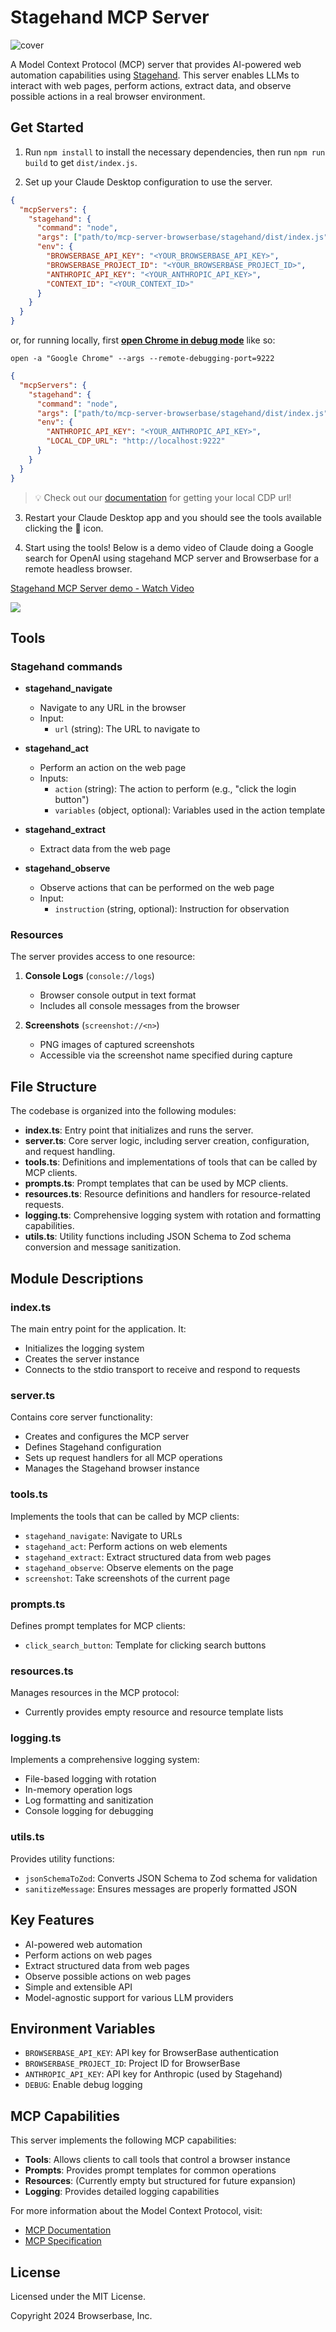 # Stagehand MCP Server

![cover](../assets/stagehand-mcp.png)

A Model Context Protocol (MCP) server that provides AI-powered web automation capabilities using [Stagehand](https://github.com/browserbase/stagehand). This server enables LLMs to interact with web pages, perform actions, extract data, and observe possible actions in a real browser environment.

## Get Started

1. Run `npm install` to install the necessary dependencies, then run `npm run build` to get `dist/index.js`.

2. Set up your Claude Desktop configuration to use the server.  

```json
{
  "mcpServers": {
    "stagehand": {
      "command": "node",
      "args": ["path/to/mcp-server-browserbase/stagehand/dist/index.js"],
      "env": {
        "BROWSERBASE_API_KEY": "<YOUR_BROWSERBASE_API_KEY>",
        "BROWSERBASE_PROJECT_ID": "<YOUR_BROWSERBASE_PROJECT_ID>",
        "ANTHROPIC_API_KEY": "<YOUR_ANTHROPIC_API_KEY>",
        "CONTEXT_ID": "<YOUR_CONTEXT_ID>"
      }
    }
  }
}
```
or, for running locally, first [**open Chrome in debug mode**](https://docs.stagehand.dev/examples/customize_browser#use-your-personal-browser) like so:

`open -a "Google Chrome" --args --remote-debugging-port=9222`
```json
{
  "mcpServers": {
    "stagehand": {
      "command": "node",
      "args": ["path/to/mcp-server-browserbase/stagehand/dist/index.js"],
      "env": {
        "ANTHROPIC_API_KEY": "<YOUR_ANTHROPIC_API_KEY>",
        "LOCAL_CDP_URL": "http://localhost:9222"
      }
    }
  }
}
```
> 💡 Check out our [documentation](https://docs.stagehand.dev/examples/customize_browser#use-your-personal-browser) for getting your local CDP url!

3. Restart your Claude Desktop app and you should see the tools available clicking the 🔨 icon.

4. Start using the tools! Below is a demo video of Claude doing a Google search for OpenAI using stagehand MCP server and Browserbase for a remote headless browser.

<div>
    <a href="https://www.loom.com/share/9fe52fd9ab24421191223645366ec1c5">
      <p>Stagehand MCP Server demo - Watch Video</p>
    </a>
    <a href="https://www.loom.com/share/9fe52fd9ab24421191223645366ec1c5">
      <img style="max-width:300px;" src="https://cdn.loom.com/sessions/thumbnails/9fe52fd9ab24421191223645366ec1c5-f1a228ffe52d8065-full-play.gif">
    </a>
  </div>

## Tools

### Stagehand commands

- **stagehand_navigate**
  - Navigate to any URL in the browser
  - Input:
    - `url` (string): The URL to navigate to

- **stagehand_act**
  - Perform an action on the web page
  - Inputs:
    - `action` (string): The action to perform (e.g., "click the login button")
    - `variables` (object, optional): Variables used in the action template

- **stagehand_extract**
  - Extract data from the web page 

- **stagehand_observe**
  - Observe actions that can be performed on the web page
  - Input:
    - `instruction` (string, optional): Instruction for observation

### Resources

The server provides access to one resource:

1. **Console Logs** (`console://logs`)

   - Browser console output in text format
   - Includes all console messages from the browser

2. **Screenshots** (`screenshot://<n>`)
   - PNG images of captured screenshots
   - Accessible via the screenshot name specified during capture

## File Structure

The codebase is organized into the following modules:

- **index.ts**: Entry point that initializes and runs the server.
- **server.ts**: Core server logic, including server creation, configuration, and request handling.
- **tools.ts**: Definitions and implementations of tools that can be called by MCP clients.
- **prompts.ts**: Prompt templates that can be used by MCP clients.
- **resources.ts**: Resource definitions and handlers for resource-related requests.
- **logging.ts**: Comprehensive logging system with rotation and formatting capabilities.
- **utils.ts**: Utility functions including JSON Schema to Zod schema conversion and message sanitization.

## Module Descriptions

### index.ts

The main entry point for the application. It:
- Initializes the logging system
- Creates the server instance
- Connects to the stdio transport to receive and respond to requests

### server.ts

Contains core server functionality:
- Creates and configures the MCP server
- Defines Stagehand configuration
- Sets up request handlers for all MCP operations
- Manages the Stagehand browser instance

### tools.ts

Implements the tools that can be called by MCP clients:
- `stagehand_navigate`: Navigate to URLs
- `stagehand_act`: Perform actions on web elements
- `stagehand_extract`: Extract structured data from web pages
- `stagehand_observe`: Observe elements on the page
- `screenshot`: Take screenshots of the current page

### prompts.ts

Defines prompt templates for MCP clients:
- `click_search_button`: Template for clicking search buttons

### resources.ts

Manages resources in the MCP protocol:
- Currently provides empty resource and resource template lists

### logging.ts

Implements a comprehensive logging system:
- File-based logging with rotation
- In-memory operation logs
- Log formatting and sanitization
- Console logging for debugging

### utils.ts

Provides utility functions:
- `jsonSchemaToZod`: Converts JSON Schema to Zod schema for validation
- `sanitizeMessage`: Ensures messages are properly formatted JSON

## Key Features

- AI-powered web automation
- Perform actions on web pages
- Extract structured data from web pages
- Observe possible actions on web pages
- Simple and extensible API
- Model-agnostic support for various LLM providers

## Environment Variables

- `BROWSERBASE_API_KEY`: API key for BrowserBase authentication
- `BROWSERBASE_PROJECT_ID`: Project ID for BrowserBase
- `ANTHROPIC_API_KEY`: API key for Anthropic (used by Stagehand)
- `DEBUG`: Enable debug logging

## MCP Capabilities

This server implements the following MCP capabilities:

- **Tools**: Allows clients to call tools that control a browser instance
- **Prompts**: Provides prompt templates for common operations
- **Resources**: (Currently empty but structured for future expansion)
- **Logging**: Provides detailed logging capabilities

For more information about the Model Context Protocol, visit:
- [MCP Documentation](https://modelcontextprotocol.io/docs)
- [MCP Specification](https://spec.modelcontextprotocol.io/)

## License

Licensed under the MIT License.

Copyright 2024 Browserbase, Inc.
